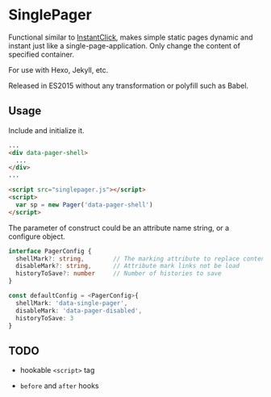 # SinglePager

Functional similar to [InstantClick](https://github.com/dieulot/instantclick/), makes simple static pages dynamic and instant just like a single-page-application. Only change the content of specified container.

For use with Hexo, Jekyll, etc.

Released in ES2015 without any transformation or polyfill such as Babel.

## Usage

Include and initialize it.

```html
...
<div data-pager-shell>
  ...
</div>
...

<script src="singlepager.js"></script>
<script>
  var sp = new Pager('data-pager-shell')
</script>
```

The parameter of construct could be an attribute name string, or a configure object.

```typescript
interface PagerConfig {
  shellMark?: string,        // The marking attribute to replace content
  disableMark?: string,      // Attribute mark links not be load
  historyToSave?: number     // Number of histories to save
}

const defaultConfig = <PagerConfig>{
  shellMark: 'data-single-pager',
  disableMark: 'data-pager-disabled',
  historyToSave: 3
}
```

## TODO

- hookable `<script>` tag

- `before` and `after` hooks

